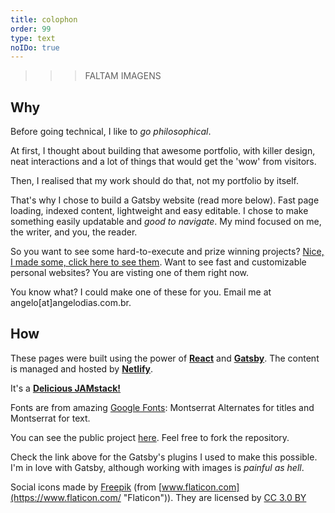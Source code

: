 ```yaml
---
title: colophon
order: 99
type: text
noIDo: true
---
```


>>> FALTAM IMAGENS

## Why

Before going technical, I like to *go philosophical*.

At first, I thought about building that awesome portfolio, with killer design, neat interactions and a lot of things that would get the 'wow' from visitors.

Then, I realised that my work should do that, not my portfolio by itself.

That's why I chose to build a Gatsby website (read more below). Fast page loading, indexed content, lightweight and easy editable. I chose to make something easily updatable and *good to navigate*. My mind focused on me, the writer, and you, the reader.

So you want to see some hard-to-execute and prize winning projects? [Nice, I made some, click here to see them](/portfolio). Want to see fast and customizable personal websites? You are visting one of them right now.

You know what? I could make one of these for you. Email me at angelo\[at\]angelodias.com.br.

## How

These pages were built using the power of [**React**](https://reactjs.org/) and [**Gatsby**](https://gatsbyjs.org). The content is managed and hosted by [**Netlify**](https://www.netlify.com/).

It's a [**Delicious JAMstack!**](https://jamstack.org/)

Fonts are from amazing [Google Fonts](https://fonts.google.com/): Montserrat Alternates for titles and Montserrat for text.

You can see the public project [here](https://github.com/angelod1as/portfolio). Feel free to fork the repository.

Check the link above for the Gatsby's plugins I used to make this possible. I'm in love with Gatsby, although working with images is *painful as hell*.

Social icons made by [Freepik](https://www.freepik.com/ "Freepik") (from [www.flaticon.com](https://www.flaticon.com/ "Flaticon")). They are licensed by [CC 3.0 BY](http://creativecommons.org/licenses/by/3.0/ "Creative Commons BY 3.0")
